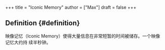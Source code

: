+++
title = "Iconic Memory"
author = ["Max"]
draft = false
+++

## Definition {#definition}

映像记忆（Iconic Memory）使得大量信息在非常短暂的时间被储存。一个映像记忆大约持
续半秒钟。